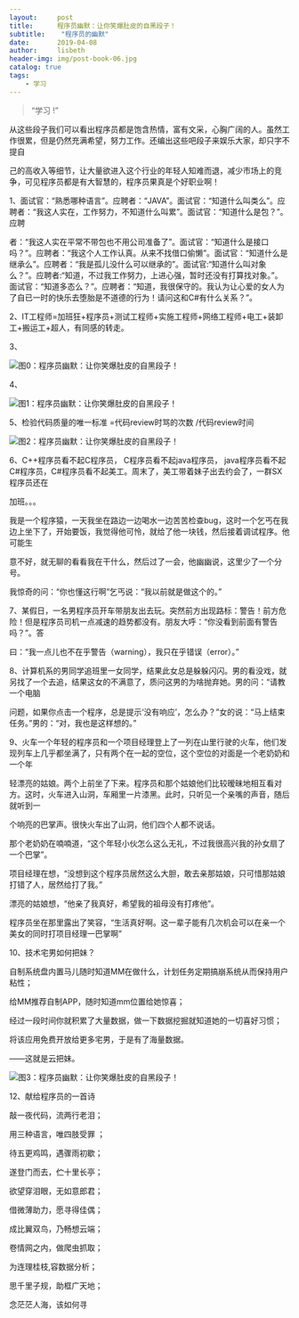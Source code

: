 ```yaml
---
layout:     post
title:      程序员幽默：让你笑爆肚皮的自黑段子！
subtitle:    "程序员的幽默"
date:       2019-04-08
author:     lisbeth
header-img: img/post-book-06.jpg
catalog: true
tags:
    - 学习
---
```


> “学习 !”


  从这些段子我们可以看出程序员都是饱含热情，富有文采，心胸广阔的人。虽然工作很累，但是仍然充满希望，努力工作。还编出这些吧段子来娱乐大家，却只字不提自
  
  己的高收入等细节，让大量欲进入这个行业的年轻人知难而退，减少市场上的竞争，可见程序员都是有大智慧的，程序员果真是个好职业啊！


1、面试官：“熟悉哪种语言”。应聘者：“JAVA”。面试官：“知道什么叫类么”。应聘者：“我这人实在，工作努力，不知道什么叫累”。面试官：“知道什么是包？”。应聘

者：“我这人实在平常不带包也不用公司准备了”。面试官：“知道什么是接口吗？”。应聘者：“我这个人工作认真。从来不找借口偷懒”。面试官：“知道什么是继承么”。应聘者：“我是孤儿没什么可以继承的”。面试官:“知道什么叫对象么？”。应聘者:“知道，不过我工作努力，上进心强，暂时还没有打算找对象。”。面试官：“知道多态么？”。应聘者：“知道，我很保守的。我认为让心爱的女人为了自已一时的快乐去堕胎是不道德的行为！请问这和C#有什么关系？”。

2、IT工程师=加班狂+程序员+测试工程师+实施工程师+网络工程师+电工+装卸工+搬运工+超人，有同感的转走。

3、

![图0：程序员幽默：让你笑爆肚皮的自黑段子！](github.com/lisbeth0720/lisbeth0720.github.io/blob/master/img/post-2019-04-08.webp)

4、

![图1：程序员幽默：让你笑爆肚皮的自黑段子！](github.com/lisbeth0720/lisbeth0720.github.io/blob/master/img/2019-0408-01.webp)


5、检验代码质量的唯一标准 =代码review时骂的次数 /代码review时间

![图2：程序员幽默：让你笑爆肚皮的自黑段子！](github.com/lisbeth0720/lisbeth0720.github.io/blob/master/img/2019-0408-02.webp)


6、C++程序员看不起C程序员， C程序员看不起java程序员， java程序员看不起C#程序员，C#程序员看不起美工。周末了，美工带着妹子出去约会了，一群SX程序员还在

加班。。。

我是一个程序猿，一天我坐在路边一边喝水一边苦苦检查bug，这时一个乞丐在我边上坐下了，开始要饭，我觉得他可怜，就给了他一块钱，然后接着调试程序。他可能生

意不好，就无聊的看看我在干什么，然后过了一会，他幽幽说，这里少了一个分号。

我惊奇的问：“你也懂这行啊”乞丐说：“我以前就是做这个的。”

7、某假日，一名男程序员开车带朋友出去玩。突然前方出现路标：警告！前方危险！但是程序员司机一点减速的趋势都没有。朋友大呼：“你没看到前面有警告吗？”。答

曰：“我一点儿也不在乎警告（warning），我只在乎错误（error）。”

8、计算机系的男同学追班里一女同学，结果此女总是躲躲闪闪。男的看没戏，就另找了一个去追，结果这女的不满意了，质问这男的为啥抛弃她。男的问：“请教一个电脑

问题，如果你点击一个程序，总是提示‘没有响应’，怎么办？”女的说：“马上结束任务。”男的：“对，我也是这样想的。”

9、火车一个年轻的程序员和一个项目经理登上了一列在山里行驶的火车，他们发现列车上几乎都坐满了，只有两个在一起的空位，这个空位的对面是一个老奶奶和一个年

轻漂亮的姑娘。两个上前坐了下来。程序员和那个姑娘他们比较暧昧地相互看对方。这时，火车进入山洞，车厢里一片漆黑。此时，只听见一个亲嘴的声音，随后就听到一

个响亮的巴掌声。很快火车出了山洞，他们四个人都不说话。

那个老奶奶在喃喃道，“这个年轻小伙怎么这么无礼，不过我很高兴我的孙女扇了一个巴掌”。

项目经理在想，“没想到这个程序员居然这么大胆，敢去亲那姑娘，只可惜那姑娘打错了人，居然给打了我。”

漂亮的姑娘想，“他亲了我真好，希望我的祖母没有打疼他”。

程序员坐在那里露出了笑容，“生活真好啊。这一辈子能有几次机会可以在亲一个美女的同时打项目经理一巴掌啊”

10、技术宅男如何把妹？

自制系统盘内置马儿随时知道MM在做什么，计划任务定期搞崩系统从而保持用户粘性；

给MM推荐自制APP，随时知道mm位置给她惊喜；

经过一段时间你就积累了大量数据，做一下数据挖掘就知道她的一切喜好习惯；

将该应用免费开放给更多宅男，于是有了海量数据。

——这就是云把妹。

![图3：程序员幽默：让你笑爆肚皮的自黑段子！](github.com/lisbeth0720/lisbeth0720.github.io/blob/master/img/2019-0408-03.webp)

12、献给程序员的一首诗

敲一夜代码，流两行老泪；

用三种语言，唯四肢受罪 ；

待五更鸡鸣，遇骤雨初歇；

遂登门而去，伫十里长亭；

欲望穿泪眼，无如意郎君；

借微薄助力，愿寻得佳偶；

成比翼双鸟，乃畅想云端；

卷情网之内，做爬虫抓取；

为连理桂枝,容数据分析；

思千里子规，助框广天地；

念茫茫人海，该如何寻
